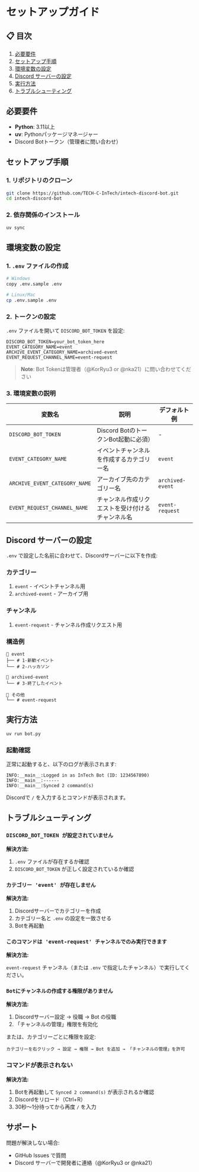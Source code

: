 # セットアップガイド

## 📋 目次

1. [必要要件](#必要要件)
2. [セットアップ手順](#セットアップ手順)
3. [環境変数の設定](#環境変数の設定)
4. [Discord サーバーの設定](#discord-サーバーの設定)
5. [実行方法](#実行方法)
6. [トラブルシューティング](#トラブルシューティング)

## 必要要件

- **Python**: 3.11以上
- **uv**: Pythonパッケージマネージャー
- Discord Botトークン（管理者に問い合わせ）

## セットアップ手順

### 1. リポジトリのクローン

```bash
git clone https://github.com/TECH-C-InTech/intech-discord-bot.git
cd intech-discord-bot
```

### 2. 依存関係のインストール

```bash
uv sync
```

## 環境変数の設定

### 1. `.env` ファイルの作成

```bash
# Windows
copy .env.sample .env

# Linux/Mac
cp .env.sample .env
```

### 2. トークンの設定

`.env` ファイルを開いて `DISCORD_BOT_TOKEN` を設定:

```env
DISCORD_BOT_TOKEN=your_bot_token_here
EVENT_CATEGORY_NAME=event
ARCHIVE_EVENT_CATEGORY_NAME=archived-event
EVENT_REQUEST_CHANNEL_NAME=event-request
```

> **Note**: Bot Tokenは管理者（@KorRyu3 or @nka21）に問い合わせてください

### 3. 環境変数の説明

| 変数名 | 説明 | デフォルト例 |
|--------|------|--------------|
| `DISCORD_BOT_TOKEN` | Discord BotのトークンBot起動に必須） | - |
| `EVENT_CATEGORY_NAME` | イベントチャンネルを作成するカテゴリー名 | `event` |
| `ARCHIVE_EVENT_CATEGORY_NAME` | アーカイブ先のカテゴリー名 | `archived-event` |
| `EVENT_REQUEST_CHANNEL_NAME` | チャンネル作成リクエストを受け付けるチャンネル名 | `event-request` |

## Discord サーバーの設定

`.env` で設定した名前に合わせて、Discordサーバーに以下を作成:

### カテゴリー

1. `event` - イベントチャンネル用
2. `archived-event` - アーカイブ用

### チャンネル

1. `event-request` - チャンネル作成リクエスト用

### 構造例

```text
📁 event
├── # 1-新歓イベント
└── # 2-ハッカソン

📁 archived-event
└── # 3-終了したイベント

📁 その他
└── # event-request
```

## 実行方法

```bash
uv run bot.py
```

### 起動確認

正常に起動すると、以下のログが表示されます:

```text
INFO:__main__:Logged in as InTech Bot (ID: 1234567890)
INFO:__main__:------
INFO:__main__:Synced 2 command(s)
```

Discordで `/` を入力するとコマンドが表示されます。

## トラブルシューティング

### `DISCORD_BOT_TOKEN が設定されていません`

**解決方法:**

1. `.env` ファイルが存在するか確認
2. `DISCORD_BOT_TOKEN` が正しく設定されているか確認

### `カテゴリー 'event' が存在しません`

**解決方法:**

1. Discordサーバーでカテゴリーを作成
2. カテゴリー名と `.env` の設定を一致させる
3. Botを再起動

### `このコマンドは 'event-request' チャンネルでのみ実行できます`

**解決方法:**

`event-request` チャンネル（または `.env` で指定したチャンネル）で実行してください。

### `Botにチャンネルの作成する権限がありません`

**解決方法:**

1. Discordサーバー設定 → 役職 → Bot の役職
2. 「チャンネルの管理」権限を有効化

または、カテゴリーごとに権限を設定:

```text
カテゴリーを右クリック → 設定 → 権限 → Bot を追加 → 「チャンネルの管理」を許可
```

### コマンドが表示されない

**解決方法:**

1. Botを再起動して `Synced 2 command(s)` が表示されるか確認
2. Discordをリロード（Ctrl+R）
3. 30秒〜1分待ってから再度 `/` を入力

## サポート

問題が解決しない場合:

- GitHub Issues で質問
- Discord サーバーで開発者に連絡（@KorRyu3 or @nka21）
